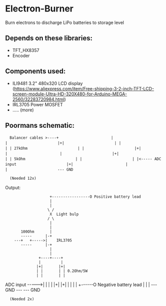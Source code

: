 # Electron-Burner
Burn electrons to discharge LiPo batteries to storage level


Depends on these libraries:
---------------------------
- TFT_HX8357
- Encoder

Components used:
----------------
- ILI9481 3.2" 480x320 LCD display (https://www.aliexpress.com/item/Free-shipping-3-2-inch-TFT-LCD-screen-module-Ultra-HD-320X480-for-Arduino-MEGA-2560/32283720984.html)
- IRL3705 Power MOSFET
- ..... (more)


Poormans schematic:
-------------------

```  Balancer cables >----+```
```                       |```
```                       |```
`                      |+|`
`                      | |`
`                      | | 27kOhm`
`                      | |`
`                      |+|`
`                       |`
`                       |`
`                      |+|`
`                      | | 5kOhm`
`                      | |`
`                      | |<----- ADC input`
`                      |+|`
`                       |`
`                       |`
`                      --- GND`

      (Needed 12x)


Output:

                        +-----------------O Positive battery lead
                        |
                        |
                       \ /
                        X  Light bulp
                       / \
                        |
                        |
           100Ohm       |
           -----      |-+
        ---+   +----->|    IRL3705
           -----      |-+
                        |
                        |
                   +----+----+
                   |         |
                  |+|       |+|
                  | |       | | 0.2Ohm/5W
                  | |       | |
  ADC input ----->| |       | |
                  |+|       |+|
                   |         |
                   |         |     +------O Negative battery lead
                   |         |     |
                  ---  GND  ---   --- GND

      (Needed 2x)





